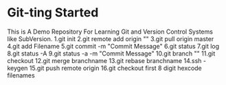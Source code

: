 # Git-ting Started
This is A Demo Repository For Learning Git and Version Control Systems like SubVersion.
1.git init
2.git remote add origin "<Link>"
3.git pull origin master
4.git add Filename
5.git commit -m "Commit Message"
6.git status
7.git log
8.git status -A
9.git status -a -m "Commit Message"
10.git branch "<Branch Name>"
11.git checkout <Branch name>
12.git merge branchname
13.git rebase branchname
14.ssh -keygen
15.git push remote origin
16.git checkout first 8 digit hexcode filenames
